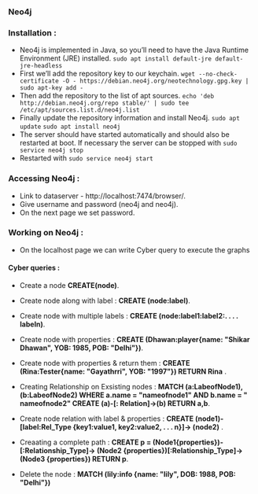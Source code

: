 ### Neo4j
### Installation :
- Neo4j is implemented in Java, so you’ll need to have the Java Runtime Environment (JRE) installed. 
``` sudo apt install default-jre default-jre-headless ```
- First we’ll add the repository key to our keychain.
``` wget --no-check-certificate -O - https://debian.neo4j.org/neotechnology.gpg.key | sudo apt-key add - ```
- Then add the repository to the list of apt sources.
``` echo 'deb http://debian.neo4j.org/repo stable/' | sudo tee /etc/apt/sources.list.d/neo4j.list ```
- Finally update the repository information and install Neo4j.
``` sudo apt update ```
```sudo apt install neo4j ```
- The server should have started automatically and should also be restarted at boot. If necessary the server can be stopped with
``` sudo service neo4j stop ```
- Restarted with
``` sudo service neo4j start ```

### Accessing Neo4j :
- Link to dataserver - http://localhost:7474/browser/.
- Give username and password (neo4j and neo4j).
- On the next page we set password.

### Working on Neo4j :
- On the localhost page we can write Cyber query to execute the graphs

#### Cyber queries :
- Create a node  **CREATE(node)**.

- Create node along with label : **CREATE (node:label)**.

- Create node with multiple labels :  **CREATE (node:label1:label2:. . . . labeln)**.

- Create node with properties : **CREATE (Dhawan:player{name: "Shikar Dhawan", YOB: 1985, POB: "Delhi"})**.

- Create node with properties & return them  : **CREATE (Rina:Tester{name: "Gayathrri", YOB: "1997"}) RETURN Rina** .
- Creating Relationship on Exsisting nodes   : **MATCH (a:LabeofNode1), (b:LabeofNode2) 	WHERE a.name = "nameofnode1" AND b.name = " nameofnode2" 	CREATE (a)-[: Relation]->(b) 	 RETURN a,b**.

- Create node relation with label & properties : **CREATE (node1)-[label:Rel_Type {key1:value1, key2:value2, . . . n}]-> (node2)** .

- Creaating a complete path :  **CREATE p = (Node1{properties})-[:Relationship_Type]->	(Node2 {properties})[:Relationship_Type]->(Node3 {properties})	RETURN p**.

- Delete the node : **MATCH (lily:info {name: "lily", DOB: 1988, POB: "Delhi"})**
